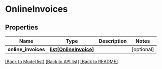 # OnlineInvoices

## Properties
Name | Type | Description | Notes
------------ | ------------- | ------------- | -------------
**online_invoices** | [**list[OnlineInvoice]**](OnlineInvoice.md) |  | [optional] 

[[Back to Model list]](../README.md#documentation-for-models) [[Back to API list]](../README.md#documentation-for-api-endpoints) [[Back to README]](../README.md)


